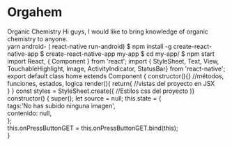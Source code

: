 # Orgahem
Organic Chemistry 
Hi  guys, I would like to bring knowledge of organic chemistry to anyone.                    
yarn android- ( react-native run-android) 
$ npm install -g create-react-native-app
$ create-react-native-app my-app
$ cd my-app/
$ npm start
import React, { Component } from 'react';
import {  StyleSheet,  Text,  View,  TouchableHighlight,  Image,              ActivityIndicator,  StatusBar} from 'react-native';
export default class home extends Component {
  constructor(){}
  //métodos, funciones, estados, logica
  render(){
   return{
    //vistas del proyecto en JSX  
   }
  }
  const styles = StyleSheet.create({
    //Estilos css del proyecto
  )}
  constructor() {
  super();
  let source = null;
  this.state = {   
     tags:'No has subido ninguna imagen',  
     contenido: null,   
  };   
  this.onPressButtonGET = this.onPressButtonGET.bind(this);   
}
